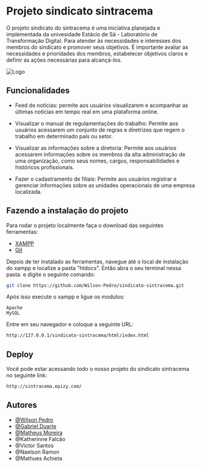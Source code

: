 
# Projeto sindicato sintracema

O projeto sindicato do sintracema é uma iniciativa planejada e implementada da univesidade Estácio de Sá - Laboratório de Transformação Digital. Para atender às necessidades e interesses dos membros do sindicato e promover seus objetivos. É importante avaliar as necessidades e prioridades dos membros, estabelecer objetivos claros e definir as ações necessárias para alcançá-los.

![Logo](https://i.imgur.com/MST8nCS.jpg)
## Funcionalidades

- Feed de notícias: permite aos usuários visualizarem e acompanhar as últimas notícias em tempo real em uma plataforma online.

- Visualizar o manual de regulamentações do trabalho: Permite aos usuários acessarem um conjunto de regras e diretrizes que regem o trabalho em determinado país ou setor.

- Visualizar as informações sobre a diretoria: Permite aos usuários acessarem informações sobre os membros da alta administração de uma organização, como seus nomes, cargos, responsabilidades e históricos profissionais.

- Fazer o cadastramento de filiais: Permite aos usuários registrar e gerenciar informações sobre as unidades operacionais de uma empresa localizada.

## Fazendo a instalação do projeto

Para rodar o projeto localmente faça o download das seguintes ferramentas:

- [XAMPP](https://www.apachefriends.org/pt_br/download.html)
- [Git](https://git-scm.com/downloads)

Depois de ter instalado as ferramentas, navegue até o local de instalação do xampp e localize a pasta "htdocs". Então abra o seu terminal nessa pasta. e digite o seguinte comando:

```bash
git clone https://github.com/Wilson-Pedro/sindicato-sintracema.git
```

Após isso execute o xampp e ligue os modulos:
``` 
Apache 
MySQL
```
Entre em seu navegador e coloque a seguinte URL:

```bash
http://127.0.0.1/sindicato-sintracema/html/index.html
```
## Deploy

Você pode estar acessando todo o nosso projeto do sindicato sintracema no seguinte link:

```txt
http://sintracema.epizy.com/
```


## Autores

- [@Wilson Pedro](https://github.com/Wilson-Pedro)
- [@Gabriel Duarte](https://github.com/NeewJax)
- [@Matheus Moreira](https://github.com/Squarae/)
- @Katherinne Falcão
- @Victor Santos
- @Naelson Ramon
- @Mathues Achieta

